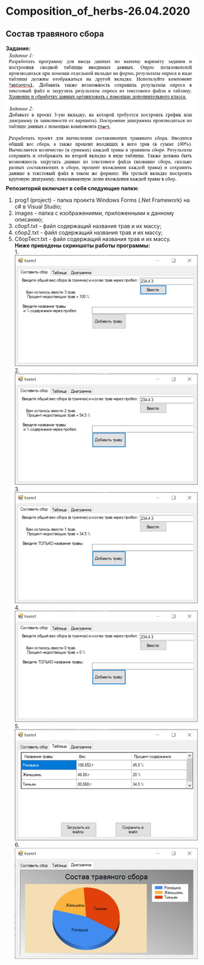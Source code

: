 # Composition_of_herbs-26.04.2020
## Состав травяного сбора
**Задание:**  
![task](https://github.com/d1den/Composition_of_herbs-26.04.2020/blob/master/images/task.JPG?raw=true "task") 
**Репозиторий включает в себя следующие папки:**  
1. prog1 (project) - папка проекта Windows Forms (.Net Framework) на c# в Visual Studio;
2. images - папка с изображениями, приложенными к данному описанию;  
3. сбор1.txt - файл содержащий названия трав и их массу; 
4. сбор2.txt - файл содержащий названия трав и их массу;  
5. СборТест.txt - файл содержащий названия трав и их массу.  
**Ниже приведены скриншоты работы программы:**  
1.![test1](https://github.com/d1den/Composition_of_herbs-26.04.2020/blob/master/images/test1.JPG?raw=true "test1")  
2.![test1](https://github.com/d1den/Composition_of_herbs-26.04.2020/blob/master/images/test2.JPG?raw=true "test2")  
3.![test1](https://github.com/d1den/Composition_of_herbs-26.04.2020/blob/master/images/test3.JPG?raw=true "test3")  
4.![test1](https://github.com/d1den/Composition_of_herbs-26.04.2020/blob/master/images/test4.JPG?raw=true "test4")  
5.![test1](https://github.com/d1den/Composition_of_herbs-26.04.2020/blob/master/images/test5.JPG?raw=true "test5")  
6.![test1](https://github.com/d1den/Composition_of_herbs-26.04.2020/blob/master/images/test6.JPG?raw=true "test6")  
